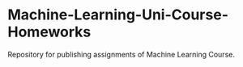 # Machine-Learning-Uni-Course-Homeworks
Repository for publishing assignments of Machine Learning Course.
